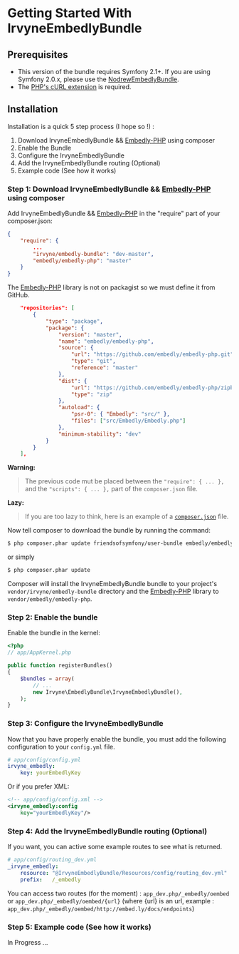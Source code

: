 Getting Started With IrvyneEmbedlyBundle
========================================


## Prerequisites

- This version of the bundle requires Symfony 2.1+. If you are using Symfony 2.0.x, please use the [NodrewEmbedlyBundle](https://github.com/nodrew/NodrewEmbedlyBundle).
- The [PHP's cURL extension](http://www.php.net/manual/en/curl.installation.php) is required.

## Installation

Installation is a quick 5 step process (I hope so !) :

1. Download IrvyneEmbedlyBundle && [Embedly-PHP](https://github.com/embedly/embedly-php) using composer
2. Enable the Bundle
3. Configure the IrvyneEmbedlyBundle
4. Add the IrvyneEmbedlyBundle routing (Optional)
5. Example code (See how it works)

### Step 1: Download IrvyneEmbedlyBundle && [Embedly-PHP](https://github.com/embedly/embedly-php)  using composer

Add IrvyneEmbedlyBundle && [Embedly-PHP](https://github.com/embedly/embedly-php) in the "require" part of your composer.json:

```json
{
    "require": {
        ...
        "irvyne/embedly-bundle": "dev-master",
        "embedly/embedly-php": "master"
    }
}
```

The [Embedly-PHP](https://github.com/embedly/embedly-php) library is not on packagist so we must define it from GitHub.

```json
    "repositories": [
        {
            "type": "package",
            "package": {
                "version": "master",
                "name": "embedly/embedly-php",
                "source": {
                    "url": "https://github.com/embedly/embedly-php.git",
                    "type": "git",
                    "reference": "master"
                },
                "dist": {
                    "url": "https://github.com/embedly/embedly-php/zipball/master",
                    "type": "zip"
                },
                "autoload": {
                    "psr-0": { "Embedly": "src/" },
                    "files": ["src/Embedly/Embedly.php"]
                },
                "minimum-stability": "dev"
            }
        }
    ],
```

**Warning:**

> The previous code mut be placed between the `"require": { ... },` and the `"scripts": { ... },` part of the `composer.json` file.

**Lazy:**

> If you are too lazy to think, here is an example of a [`composer.json`](https://github.com/Irvyne/IrvyneEmbedlyBundle/blob/master/Resources/doc/examples/composer.json) file.

Now tell composer to download the bundle by running the command:

``` bash
$ php composer.phar update friendsofsymfony/user-bundle embedly/embedly-php
```
or simply
``` bash
$ php composer.phar update
```

Composer will install the IrvyneEmbedlyBundle bundle to your project's `vendor/irvyne/embedly-bundle` directory and the [Embedly-PHP](https://github.com/embedly/embedly-php) library to `vendor/embedly/embedly-php`.

### Step 2: Enable the bundle

Enable the bundle in the kernel:

``` php
<?php
// app/AppKernel.php

public function registerBundles()
{
    $bundles = array(
        // ...
        new Irvyne\EmbedlyBundle\IrvyneEmbedlyBundle(),
    );
}
```

### Step 3: Configure the IrvyneEmbedlyBundle

Now that you have properly enable the bundle, you must add the following configuration to your `config.yml` file.

``` yaml
# app/config/config.yml
irvyne_embedly:
    key: yourEmbedlyKey
```

Or if you prefer XML:

``` xml
<!-- app/config/config.xml -->
<irvyne_embedly:config
    key="yourEmbedlyKey"/>
```

### Step 4: Add the IrvyneEmbedlyBundle routing (Optional)

If you want, you can active some example routes to see what is returned.

``` yaml
# app/config/routing_dev.yml
_irvyne_embedly:
    resource: "@IrvyneEmbedlyBundle/Resources/config/routing_dev.yml"
    prefix:   /_embedly
```

You can access two routes (for the moment) : `app_dev.php/_embedly/oembed` or `app_dev.php/_embedly/oembed/{url}` (where {url} is an url, example : `app_dev.php/_embedly/oembed/http://embed.ly/docs/endpoints`)

### Step 5: Example code (See how it works)

In Progress ...